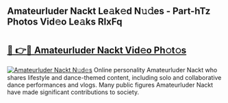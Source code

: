 ## Amateurluder Nackt Le𝚊k𝚎d N𝚞𝚍es - Part-hTz Photos Vid𝚎o Le𝚊ks RlxFq

# <h2><a href="http://fbb1tf.evod.top/?m=Amateurluder+Nackt">🔗 👉🔴 Amateurluder Nackt Vid𝚎o Ph𝚘t𝚘s</a></h2>

[![Amateurluder Nackt N𝚞d𝚎s](https://i.imgur.com/8V9OHl7.gif)](http://fbb1tf.evod.top/?m=Amateurluder+Nackt)
Online personality Amateurluder Nackt who shares lifestyle and dance-themed content, including solo and collaborative dance performances and vlogs. Many public figures Amateurluder Nackt have made significant contributions to society. 
